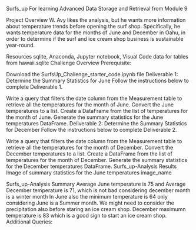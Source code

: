 Surfs_up
For learning Advanced Data Storage and Retrieval from Module 9

Project Overview
W. Avy likes the analysis, but he wants more information about temperature trends before opening the surf shop. Specifically, he wants temperature data for the months of June and December in Oahu, in order to determine if the surf and ice cream shop business is sustainable year-round.

Resources
sqlite, Anaconda, Jupyter notebook, Visual Code
data for tables from hawaii.sqlite
Challenge Overview
Prerequisite:

Download the SurfsUp_Challenge_starter_code.ipynb file
Deliverable 1: Determine the Summary Statistics for June
Follow the instructions below to complete Deliverable 1.

Write a query that filters the date column from the Measurement table to retrieve all the temperatures for the month of June.
Convert the June temperatures to a list.
Create a DataFrame from the list of temperatures for the month of June.
Generate the summary statistics for the June temperatures DataFrame.
Deliverable 2: Determine the Summary Statistics for December
Follow the instructions below to complete Deliverable 2.

Write a query that filters the date column from the Measurement table to retrieve all the temperatures for the month of December.
Convert the December temperatures to a list.
Create a DataFrame from the list of temperatures for the month of December.
Generate the summary statistics for the December temperatures DataFrame.
Surfs_up-Analysis Results
Image of summary statistics for the June temperatures image_name


Surfs_up-Analysis Summary
Average June temperature is 75 and Average December temperature is 71, which is not bad considering december month is a winter month
In June also the minimum temperature is 64 only considering June is a Summer month. We might need to consider the precipitation also before staring an ice cream shop.
December maximumn temperature is 83 which is a good sign to start an ice cream shop.
Additional Queries:


